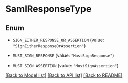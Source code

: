 # SamlResponseType

## Enum


* `SIGN_EITHER_RESPONSE_OR_ASSERTION` (value: `"SignEitherResponseOrAssertion"`)

* `MUST_SIGN_RESPONSE` (value: `"MustSignResponse"`)

* `MUST_SIGN_ASSERTION` (value: `"MustSignAssertion"`)


[[Back to Model list]](../README.md#documentation-for-models) [[Back to API list]](../README.md#documentation-for-api-endpoints) [[Back to README]](../README.md)


